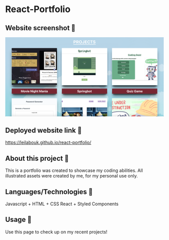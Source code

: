 # React-Portfolio

## Website screenshot 📸

![Portfolio website screenshot](./public/images/SiteScreenshot.png)

## Deployed website link 🤖

https://leilabouk.github.io/react-portfolio/

## About this project 🐊

This is a portfolio was created to showcase my coding abilities. 
All illustrated assets were created by me, for my personal use only. 

## Languages/Technologies 💬
Javascript + HTML + CSS
React + Styled Components
## Usage 🐗

Use this page to check up on my recent projects!
